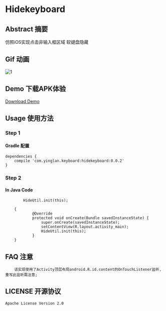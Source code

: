 # Hidekeyboard
## Abstract 摘要 
仿照iOS实现点击非输入框区域 软键盘隐藏

## Gif 动画
![1](https://github.com/yingLanNull/HideKeyboard/blob/master/show/show.gif)

## Demo 下载APK体验
[Download Demo](https://github.com/yingLanNull/HideKeyboard/blob/master/show/demo-debug.apk)

## Usage 使用方法
### Step 1
#### Gradle 配置
```
dependencies {
    compile 'com.yinglan.keyboard:hidekeyboard:0.0.2'
}
```

### Step 2

#### In Java Code

```
		HideUtil.init(this);
```

```
	{
	        @Override
            protected void onCreate(Bundle savedInstanceState) {
                super.onCreate(savedInstanceState);
                setContentView(R.layout.activity_main);
                HideUtil.init(this);
            }
    }

```
## FAQ 注意

```
	该实现使用了Activity顶层布局android.R.id.content的OnTouchListener监听,重写此监听需注意;
```

## LICENSE 开源协议

    Apache License Version 2.0

